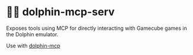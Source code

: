 # 🐬🛜 dolphin-mcp-serv

Exposes tools using MCP for directly interacting with Gamecube games in the Dolphin emulator.

Use with [dolphin-mcp](https://github.com/dwilliams27/dolphin-mcp)

